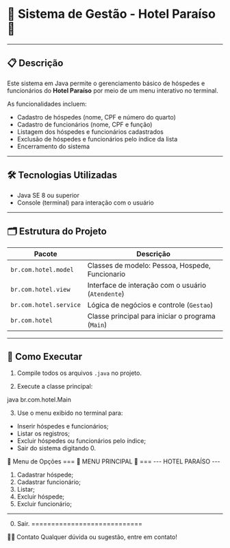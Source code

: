 # 🏨 Sistema de Gestão - Hotel Paraíso 🏨

---

## 📋 Descrição

Este sistema em Java permite o gerenciamento básico de hóspedes e funcionários do **Hotel Paraíso** por meio de um menu interativo no terminal. 

As funcionalidades incluem:

- Cadastro de hóspedes (nome, CPF e número do quarto)
- Cadastro de funcionários (nome, CPF e função)
- Listagem dos hóspedes e funcionários cadastrados
- Exclusão de hóspedes e funcionários pelo índice da lista
- Encerramento do sistema

---

## 🛠️ Tecnologias Utilizadas

- Java SE 8 ou superior
- Console (terminal) para interação com o usuário

---

## 🗂️ Estrutura do Projeto

| Pacote          | Descrição                                  |
|-----------------|--------------------------------------------|
| `br.com.hotel.model`   | Classes de modelo: Pessoa, Hospede, Funcionario |
| `br.com.hotel.view`    | Interface de interação com o usuário (`Atendente`) |
| `br.com.hotel.service` | Lógica de negócios e controle (`Gestao`)           |
| `br.com.hotel`         | Classe principal para iniciar o programa (`Main`)   |

---

## 🚀 Como Executar

1. Compile todos os arquivos `.java` no projeto.

2. Execute a classe principal:

java br.com.hotel.Main

3. Use o menu exibido no terminal para:

- Inserir hóspedes e funcionários;
- Listar os registros;
- Excluir hóspedes ou funcionários pelo índice;
- Sair do sistema digitando 0.

🎯 Menu de Opções
=== 🏨 MENU PRINCIPAL 🏨 ===
  ---  HOTEL PARAÍSO  --- 
 1. Cadastrar hóspede;
 2. Cadastrar funcionário;
 3. Listar;
 4. Excluir hóspede;
 5. Excluir funcionário;
---------------------------
 0. Sair.
============================


🙋‍♂️ Contato
Qualquer dúvida ou sugestão, entre em contato!

